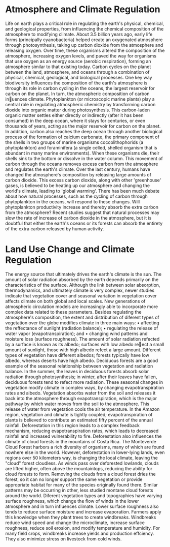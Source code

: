 # Atmosphere and Climate Regulation
Life on earth plays a critical role in regulating the earth's physical, chemical, and geological properties, from
influencing the chemical composition of the atmosphere to modifying climate.
About 3.5 billion years ago, early life forms (principally cyanobacteria) helped create an oxygenated
atmosphere through photosynthesis, taking up carbon dioxide from the atmosphere and releasing oxygen. Over time, these organisms altered the composition of the atmosphere, increasing oxygen levels, and paved the way for organisms that use oxygen as an energy source
(aerobic respiration), forming an atmosphere similar to that existing today.
Carbon cycles on the planet between the land, atmosphere, and oceans through a combination of physical,
chemical, geological, and biological processes. One key way biodiversity influences the
composition of the earth's atmosphere is through its role in carbon cycling in the oceans, the largest reservoir
for carbon on the planet. In turn, the atmospheric composition of
carbon inuences climate. Phytoplankton (or microscopic marine plants) play a central role in regulating
atmospheric chemistry by transforming carbon dioxide into organic matter during photosynthesis. This
carbon-laden organic matter settles either directly or indirectly (after it has been consumed) in the deep
ocean, where it stays for centuries, or even thousands of years, acting as the major reservoir for carbon
on the planet. In addition, carbon also reaches the deep ocean through another biological process of the
formation of calcium carbonate, the primary component of the shells in two groups of marine organisms
coccolithophorids (a phytoplankton) and foraminifera (a single celled, shelled organism that is abundant in
many marine environments). When these organisms die, their shells sink to the bottom or dissolve in the
water column. This movement of carbon through the oceans removes excess carbon from the atmosphere
and regulates the earth's climate.
Over the last century, humans have changed the atmosphere's composition by releasing large amounts of
carbon dioxide. This excess carbon dioxide, along with other 'greenhouse' gases, is believed to be heating
up our atmosphere and changing the world's climate, leading to 'global warming'. There has been much
debate about how natural processes, such as the cycling of carbon through phytoplankton in the oceans, will
respond to these changes. Will phytoplankton productivity increase and thereby absorb the extra carbon
from the atmosphere? Recent studies suggest that natural processes may slow the rate of increase of carbon
dioxide in the atmosphere, but it is doubtful that either the earth's oceans or its forests can absorb the
entirety of the extra carbon released by human activity.
# Land Use Change and Climate Regulation
The energy source that ultimately drives the earth's climate is the sun. The amount of solar radiation
absorbed by the earth depends primarily on the characteristics of the surface. Although the link between
solar absorption, thermodynamics, and ultimately climate is very complex, newer studies indicate that
vegetation cover and seasonal variation in vegetation cover affects climate on both global and local scales.
New generations of atmospheric circulation models are increasingly able to incorporate more complex data
related to these parameters. Besides regulating the atmosphere's composition, the
extent and distribution of diferent types of vegetation over the globe modifies climate in three main ways:
• affecting the reffectance of sunlight (radiation balance);
• regulating the release of water vapor (evapotranspiration); and
• changing wind patterns and moisture loss (surface roughness).
The amount of solar radiation refected by a surface is known as its albedo; surfaces with low albedo reect
a small amount of sunlight, those with high albedo refect a large amount. Different types of vegetation have
different albedos; forests typically have low albedo, whereas deserts have high albedo. Deciduous forests are
a good example of the seasonal relationship between vegetation and radiation balance. In the summer, the
leaves in deciduous forests absorb solar radiation through photosynthesis; in winter, after their leaves have
fallen, deciduous forests tend to refect more radiation. These seasonal changes in vegetation modify climate
in complex ways, by changing evapotranspiration rates and albedo.
Vegetation absorbs water from the soil and releases it back into the atmosphere through evapotranspiration, which is the major pathway by which water moves from the soil to the atmosphere. This release of
water from vegetation cools the air temperature. In the Amazon region, vegetation and climate is tightly
coupled; evapotranspiration of plants is believed to contribute an estimated fifty percent of the annual
rainfall. Deforestation in this region leads to a complex feedback mechanism, reducing
evapotranspiration rates, which leads to decreased rainfall and increased vulnerability to fire.
Deforestation also influences the climate of cloud forests in the mountains of Costa Rica. The Monteverde
Cloud Forest harbors a rich diversity of organisms, many of which are found nowhere else in the world.
However, deforestation in lower-lying lands, even regions over 50 kilometers way, is changing the local climate,
leaving the "cloud" forest cloudless. As winds pass over deforested lowlands, clouds
are lifted higher, often above the mountaintops, reducing the ability for cloud forests to form. Removing
the clouds from a cloud forest dries the forest, so it can no longer support the same vegetation or provide
appropriate habitat for many of the species originally found there. Similar patterns may be occurring in
other, less studied montane cloud forests around the world.
Diferent vegetation types and topographies have varying surface roughness, which change the flow
of winds in the lower atmosphere and in turn influences climate. Lower surface roughness also tends to
reduce surface moisture and increase evaporation. Farmers apply this knowledge when they plant trees to
create windbreaks. Windbreaks reduce wind speed and change the microclimate,
increase surface roughness, reduce soil erosion, and modify temperature and humidity. For many field crops,
windbreaks increase yields and production effciency. They also minimize stress on livestock from cold winds.
